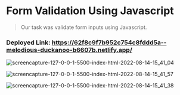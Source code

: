 # Form Validation Using Javascript

> Our task was validate form inputs using Javascript.

### Deployed Link: https://62f8c9f7b952c754c8fddd5a--melodious-duckanoo-b6607b.netlify.app/

![screencapture-127-0-0-1-5500-index-html-2022-08-14-15_41_04](https://user-images.githubusercontent.com/104206815/184532386-8a1a2668-dbca-41d6-b01d-a4348b38285e.png)

![screencapture-127-0-0-1-5500-index-html-2022-08-14-15_41_57](https://user-images.githubusercontent.com/104206815/184532389-2d9955d1-f32d-4758-9cf0-ae538e82e6ff.png)

![screencapture-127-0-0-1-5500-index-html-2022-08-14-15_41_38](https://user-images.githubusercontent.com/104206815/184532392-b37e9653-e400-4ae6-b638-4b43822a143a.png)
